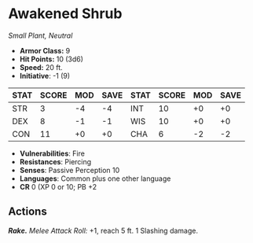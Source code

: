# Awakened Shrub

*Small Plant, Neutral*

- **Armor Class:** 9
- **Hit Points:** 10 (3d6)
- **Speed:** 20 ft.
- **Initiative**: -1 (9)

|STAT|SCORE|MOD|SAVE|STAT|SCORE|MOD|SAVE|
| --- | --- | --- | ---- |---| --- | --- | ---- |
| STR | 3 | -4 | -4 | INT | 10 | +0 | +0 |
| DEX | 8 | -1 | -1 | WIS | 10 | +0 | +0 |
| CON | 11 | +0 | +0 | CHA | 6 | -2 | -2 |

- **Vulnerabilities**: Fire
- **Resistances**: Piercing
- **Senses**: Passive Perception 10
- **Languages**: Common plus one other language
- **CR** 0 (XP 0 or 10; PB +2

## Actions

***Rake.*** *Melee Attack Roll:* +1, reach 5 ft. 1 Slashing damage.

